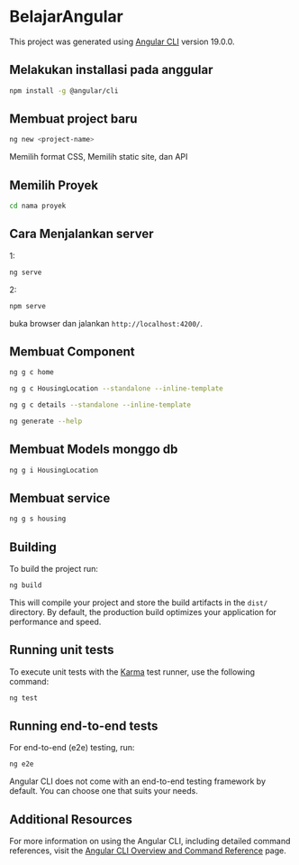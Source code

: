 # BelajarAngular
This project was generated using [Angular CLI](https://github.com/angular/angular-cli) version 19.0.0.

## Melakukan installasi pada anggular
```bash
npm install -g @angular/cli
```

## Membuat project baru 
```bash
ng new <project-name>
```
Memilih format CSS, Memilih static site, dan API


## Memilih Proyek
```bash
cd nama proyek
```

## Cara Menjalankan server
1:
```bash
ng serve
```
2:
```bash
npm serve
```
buka browser dan jalankan `http://localhost:4200/`.


## Membuat Component
```bash
ng g c home
```
```bash
ng g c HousingLocation --standalone --inline-template
```
```bash
ng g c details --standalone --inline-template
```

```bash
ng generate --help
```


## Membuat Models monggo db
```bash
ng g i HousingLocation
```

## Membuat service
```bash
ng g s housing
```

## Building

To build the project run:

```bash
ng build
```

This will compile your project and store the build artifacts in the `dist/` directory. By default, the production build optimizes your application for performance and speed.

## Running unit tests

To execute unit tests with the [Karma](https://karma-runner.github.io) test runner, use the following command:

```bash
ng test
```

## Running end-to-end tests

For end-to-end (e2e) testing, run:

```bash
ng e2e
```

Angular CLI does not come with an end-to-end testing framework by default. You can choose one that suits your needs.

## Additional Resources

For more information on using the Angular CLI, including detailed command references, visit the [Angular CLI Overview and Command Reference](https://angular.dev/tools/cli) page.
